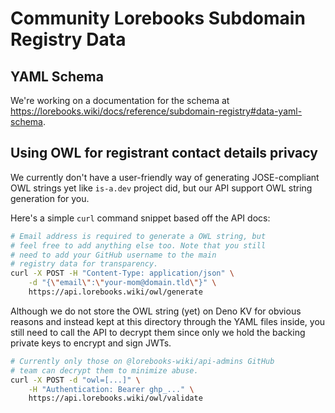 # Community Lorebooks Subdomain Registry Data

## YAML Schema

We're working on a documentation for the schema at <https://lorebooks.wiki/docs/reference/subdomain-registry#data-yaml-schema>.

## Using OWL for registrant contact details privacy

We currently don't have a user-friendly way of generating JOSE-compliant OWL strings yet
like `is-a.dev` project did, but our API support OWL string generation for you.

Here's a simple `curl` command snippet based off the API docs:

```bash
# Email address is required to generate a OWL string, but
# feel free to add anything else too. Note that you still
# need to add your GitHub username to the main
# registry data for transparency.
curl -X POST -H "Content-Type: application/json" \
    -d "{\"email\":\"your-mom@domain.tld\"}" \
    https://api.lorebooks.wiki/owl/generate
```

Although we do not store the OWL string (yet) on Deno KV for obvious reasons and instead kept
at this directory through the YAML files inside, you still need to call the API
to decrypt them since only we hold the backing private keys to encrypt and sign JWTs.

```bash
# Currently only those on @lorebooks-wiki/api-admins GitHub
# team can decrypt them to minimize abuse.
curl -X POST -d "owl=[...]" \
    -H "Authentication: Bearer ghp_..." \
    https://api.lorebooks.wiki/owl/validate
```
